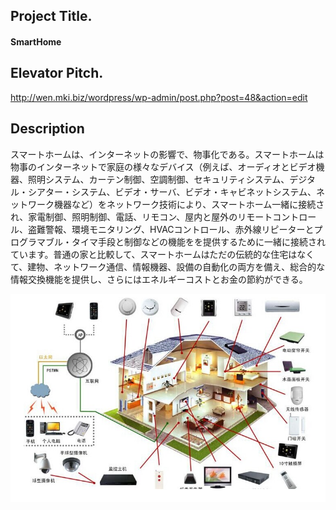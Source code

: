 ## Project Title.

#### SmartHome

## Elevator Pitch.

http://wen.mki.biz/wordpress/wp-admin/post.php?post=48&action=edit

## Description

スマートホームは、インターネットの影響で、物事化である。スマートホームは物事のインターネットで家庭の様々なデバイス（例えば、オーディオとビデオ機器、照明システム、カーテン制御、空調制御、セキュリティシステム、デジタル・シアター・システム、ビデオ・サーバ、ビデオ・キャビネットシステム、ネットワーク機器など）をネットワーク技術により、スマートホーム一緒に接続され、家電制御、照明制御、電話、リモコン、屋内と屋外のリモートコントロール、盗難警報、環境モニタリング、HVACコントロール、赤外線リピーターとプログラマブル・タイマ手段と制御などの機能をを提供するために一緒に接続されています。普通の家と比較して、スマートホームはただの伝統的な住宅はなくて、建物、ネットワーク通信、情報機器、設備の自動化の両方を備え、総合的な情報交換機能を提供し、さらにはエネルギーコストとお金の節約ができる。

![](./Picture/smarthome1.png)

